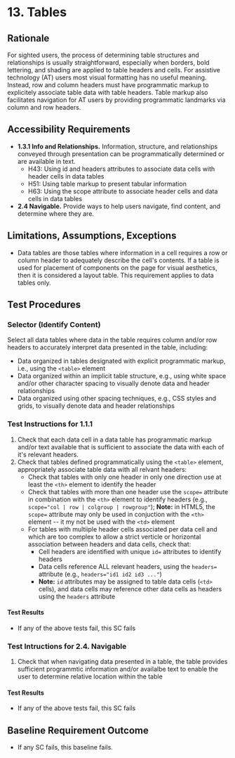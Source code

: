 # 13. Tables
## Rationale
For sighted users, the process of determining table structures and relationships is usually straightforward, especially when borders, bold lettering, and shading are applied to table headers and cells. For assistive technology (AT) users most visual formatting has no useful meaning. Instead, row and column headers must have programmatic markup to explicitely associate table data with table headers. Table markup also facilitates navigation for AT users by providing programmatic landmarks via column and row headers.

## Accessibility Requirements
* **1.3.1 Info and Relationships.** Information, structure, and relationships conveyed through presentation can be programmatically determined or are available in text.
  * H43: Using id and headers attributes to associate data cells with header cells in data tables
  * H51: Using table markup to present tabular information
  * H63: Using the scope attribute to associate header cells and data cells in data tables
* **2.4 Navigable.** Provide ways to help users navigate, find content, and determine where they are.

## Limitations, Assumptions, Exceptions
* Data tables are those tables where information in a cell requires a row or column header to adequately describe the cell's contents. If a table is used for placement of components on the page for visual aesthetics, then it is considered a layout table. This requirement applies to data tables only.

## Test Procedures 
### Selector (Identify Content)
Select all data tables where data in the table requires column and/or row headers to accurately interpret data presented in the table, including:
* Data organized in tables designated with explicit programmatic markup, i.e., using the `<table>` element
* Data organized within an implicit table structure, e.g., using white space and/or other character spacing to visually denote data and header relationships
* Data organized using other spacing techniques, e.g., CSS styles and grids, to visually denote data and header relationships

### Test Instructions for 1.1.1
1. Check that each data cell in a data table has programmatic markup and/or text available that is sufficient to associate the data with each of it's relevant headers. 
2. Check that tables defined programmatically using the `<table>` element, appropriately associate table data with all relvant headers:
    * Check that tables with only one header in only one direction use at least the `<th>` element to identify the header
    * Check that tables with more than one header use the `scope=` attribute in combination with the `<th>` element to identify headers (e.g., `scope="col | row | colgroup | rowgroup"`); **Note:** in HTML5, the `scope=` attribute may only be used in conjuction with the `<th>` element -- it my not be used with the `<td>` element
    * For tables with multiiple header cells associated per data cell and which are too complex to allow a strict verticle or horizontal association between headers and data cells, check that:
        * Cell headers are identified with unique `id=` attributes to identify headers
        * Data cells reference ALL relevant headers, using the `headers=` attribute (e.g., `headers="id1 id2 id3 ..."`)
        * **Note:** `id` attributes may be assigned to table data cells (`<td>` cells), and data cells may reference other data cells as headers using the `headers` attribute

#### Test Results
* If any of the above tests fail, this SC fails

### Test Intructions for 2.4. Navigable
1. Check that when navigating data presented in a table, the table provides sufficient programmtic information and/or availalbe text to enable the user to determine relative location within the table

#### Test Results
* If any of the above tests fail, this SC fails

## Baseline Requirement Outcome
* If any SC fails, this baseline fails.
